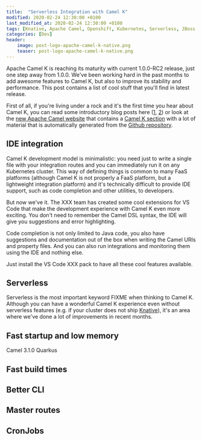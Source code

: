 ```yaml
---
title:  "Serverless Integration with Camel K"
modified: 2020-02-24 12:30:00 +0100
last_modified_at: 2020-02-24 12:30:00 +0100
tags: [Knative, Apache Camel, Openshift, Kubernetes, Serverless, JBoss Fuse]
categories: [Dev]
header:
    image: post-logo-apache-camel-k-native.png
    teaser: post-logo-apache-camel-k-native.png
---
```


Apache Camel K is reaching its maturity with current 1.0.0-RC2 release, just one step away from 1.0.0.
We've been working hard in the past months to add awesome features to Camel K, but also to improve its stability
and performance. This post contains a list of cool stuff that you'll find in latest release.

First of all, if you're living under a rock and it's the first time you hear about Camel K, 
you can read some introductory blog posts here ([1](/2018/10/15/introducing-camel-k/), [2](/2018/10/15/camel-k-on-knative/))
or look at the [new Apache Camel website](https://camel.apache.org/) that contains a [Camel K section](https://camel.apache.org/camel-k/latest/)
with a lot of material that is automatically generated from the [Github repository](https://github.com/apache/camel-k).

## IDE integration

Camel K development model is minimalistic: you need just to write a single file with your integration routes and you can immediately run it on any Kubernetes cluster. This way of defining things is common to many FaaS platforms (although Camel K is not properly a FaaS platform, but a lightweight integration platform) and it's technically difficult to provide IDE support, such as code completion and other utilities, to developers.

But now we've it. The XXX team has created some cool extensions for VS Code that make the development experience with Camel K even more exciting. You don't need to remember the Camel DSL syntax, the IDE will give you suggestions and error highlighting.

Code completion is not only limited to Java code, you also have suggestions and documentation out of the box when writing the Camel URIs and property files. And you can also run integrations and monitoring them using the IDE and nothing else.

Just install the VS Code XXX pack to have all these cool features available.

## Serverless

Serverless is the most important keyword FIXME when thinking to Camel K. Although you can have a wonderful Camel K experience
even without serverless features (e.g. if your cluster does not ship [Knative](https://knative.dev)), it's an area where we've
done a lot of improvements in recent months.



## Fast startup and low memory 

Camel 3.1.0
Quarkus

## Fast build times

## Better CLI

## Master routes

## CronJobs

